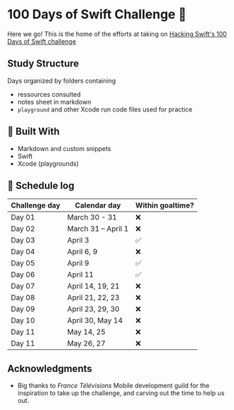 # 100 Days of Swift Challenge :rocket:

Here we go! This is the home of the efforts at taking on [Hacking Swift's 100 Days of Swift challenge](https://www.hackingwithswift.com/100)

## Study Structure

Days organized by folders containing
* ressources consulted
* notes sheet in markdown
* `playground` and other Xcode run code files used for practice

## :hammer: Built With
* Markdown and custom snippets
* Swift
* Xcode (playgrounds)

## :calendar: Schedule log

| Challenge day | Calendar day | Within goaltime?|
|---|---|---|
| Day 01 | March 30 - 31 | :x: |
| Day 02 | March 31 – April 1 | :x: |
| Day 03 | April 3 | :white_check_mark: |
| Day 04 | April 6, 9 | :x: |
| Day 05 | April 9 | :white_check_mark: |
| Day 06 | April 11 | :white_check_mark: |
| Day 07 | April 14, 19, 21 | :x: |
| Day 08 | April 21, 22, 23 | :x: |
| Day 09 | April 23, 29, 30 | :x: |
| Day 10 | April 30, May 14 | :x: |
| Day 11 | May 14, 25 | :x: |
| Day 11 | May 26, 27 | :x: |

## Acknowledgments
* Big thanks to *France Télévisions* Mobile development guild for the inspiration to take up the challenge, and carving out the time to help us out.